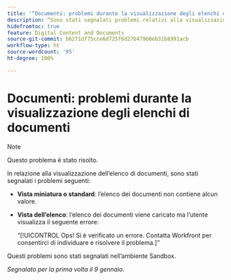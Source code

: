```yaml
---
title: '“Documenti: problemi durante la visualizzazione degli elenchi di documenti”'
description: “Sono stati segnalati problemi relativi alla visualizzazione degli elenchi di documenti. Trovi i dettagli in questo articolo.”
hidefromtoc: true
feature: Digital Content and Documents
source-git-commit: b6271df75cce6d725f6d27b479b0eb31b8991acb
workflow-type: ht
source-wordcount: '95'
ht-degree: 100%

---
```



# Documenti: problemi durante la visualizzazione degli elenchi di documenti

>[!NOTE]
>
>Questo problema è stato risolto.

In relazione alla visualizzazione dell’elenco di documenti, sono stati segnalati i problemi seguenti:

* **Vista miniatura o standard**: l’elenco dei documenti non contiene alcun valore.
* **Vista dell’elenco**: l’elenco dei documenti viene caricato ma l’utente visualizza il seguente errore:

  “[!UICONTROL Ops! Si è verificato un errore. Contatta Workfront per consentirci di individuare e risolvere il problema.]”

Questi problemi sono stati segnalati nell’ambiente Sandbox.

_Segnalato per la prima volta il 9 gennaio._
